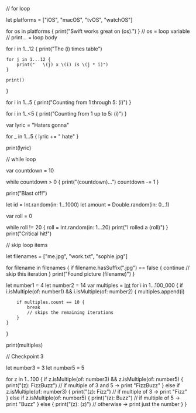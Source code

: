 // for loop

let platforms = ["iOS", "macOS", "tvOS", "watchOS"]

for os in platforms {
    print("Swift works great on \(os).")
}
// os = loop variable
// print... = loop body

for i in 1...12 {
    print("The \(i) times table")
    
    for j in 1...12 {
        print("   \(j) x \(i) is \(j * i)")
    }
    
    print()
}

for i in 1...5 {
    print("Counting from 1 through 5: \(i)")
}

for i in 1..<5 {
    print("Counting from 1 up to 5: \(i)")
}

var lyric = "Haters gonna"

for _ in 1...5 {
    lyric += " hate"
}

print(lyric)


// while loop

var countdown = 10

while countdown > 0 {
    print("\(countdown)...")
    countdown -= 1
}

print("Blast off!")

let id = Int.random(in: 1...1000)
let amount = Double.random(in: 0...1)

var roll = 0

while roll != 20 {
    roll = Int.random(in: 1...20)
    print("I rolled a \(roll)")
}
print("Critical hit!")


// skip loop items

let filenames = ["me.jpg", "work.txt", "sophie.jpg"]

for filename in filenames {
    if filename.hasSuffix(".jpg") == false {
        continue
        // skip this iteration
    }
    print("Found picture \(filename)")
}

let number1 = 4
let number2 = 14
var multiples = [Int]()
for i in 1...100_000 {
    if i.isMultiple(of: number1) && i.isMultiple(of: number2) {
        multiples.append(i)
        
        if multiples.count == 10 {
            break
            // skips the remaining iterations
        }
    }
}

print(multiples)


// Checkpoint 3

let number3 = 3
let number5 = 5

for z in 1...100 {
    if z.isMultiple(of: number3) && z.isMultiple(of: number5) {
        print("\(z): FizzBuzz")
        // if multiple of 3 and 5 -> print "FizzBuzz"
    }
    else if z.isMultiple(of: number3) {
        print("\(z): Fizz")
        // if multiple of 3 -> print "Fizz"
    } else if z.isMultiple(of: number5) {
        print("\(z): Buzz")
        // if multiple of 5 -> print "Buzz"
    } else {
        print("\(z): \(z)")
        // otherwise -> print just the number
    }
}
